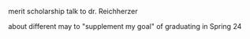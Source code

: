
merit scholarship
talk to dr. Reichherzer

about different may to "supplement my goal" of graduating in Spring 24

